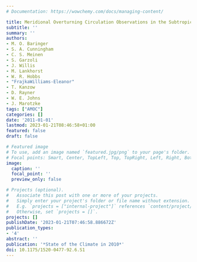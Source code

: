 ```yaml
---
# Documentation: https://wowchemy.com/docs/managing-content/

title: Meridional Overturning Circulation Observations in the Subtropical North Atlantic
subtitle: ''
summary: ''
authors:
- M. O. Baringer
- S. A. Cunningham
- C. S. Meinen
- S. Garzoli
- J. Willis
- M. Lankhorst
- W. R. Hobbs
- "FrajkaWilliams-Eleanor"
- T. Kanzow
- D. Rayner
- W. E. Johns
- J. Marotzke
tags: ["AMOC"]
categories: []
date: '2011-01-01'
lastmod: 2023-01-21T08:46:58+01:00
featured: false
draft: false

# Featured image
# To use, add an image named `featured.jpg/png` to your page's folder.
# Focal points: Smart, Center, TopLeft, Top, TopRight, Left, Right, BottomLeft, Bottom, BottomRight.
image:
  caption: ''
  focal_point: ''
  preview_only: false

# Projects (optional).
#   Associate this post with one or more of your projects.
#   Simply enter your project's folder or file name without extension.
#   E.g. `projects = ["internal-project"]` references `content/project/deep-learning/index.md`.
#   Otherwise, set `projects = []`.
projects: []
publishDate: '2023-01-21T07:46:58.886672Z'
publication_types:
- '4'
abstract: ''
publication: '*State of the Climate in 2010*'
doi: 10.1175/1520-0477-92.6.S1
---
```

